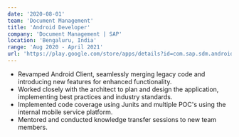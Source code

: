 ```yaml
---
date: '2020-08-01'
team: 'Document Management'
title: 'Android Developer'
company: 'Document Management | SAP'
location: 'Bengaluru, India'
range: 'Aug 2020 - April 2021'
url: 'https://play.google.com/store/apps/details?id=com.sap.sdm.android&pcampaignid=web_share'
---
```


- Revamped Android Client, seamlessly merging legacy code and introducing new features for enhanced functionality.
- Worked closely with the architect to plan and design the application, implementing best practices and industry standards.
- Implemented code coverage using Junits and multiple POC's using the internal mobile service platform.
- Mentored and conducted knowledge transfer sessions to new team members.
